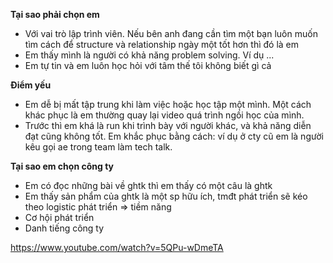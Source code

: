 
**Tại sao phải chọn em**

- Với vai trò lập trình viên. Nếu bên anh đang cần tìm một bạn luôn muốn tìm cách để structure và relationship ngày một tốt hơn thì đó là em 
- Em thấy mình là người có khả năng problem solving. Ví dụ ...
- Em tự tin và em luôn học hỏi với tâm thế tôi không biết gì cả
  
**Điểm yếu**

- Em dễ bị mất tập trung khi làm việc hoặc học tập một mình. Một cách khác phục là em thường quay lại video quá trình ngồi học của mình.
- Trước thì em khá là run khi trình bày với người khác, và khả năng diễn đạt cũng không tốt. Em khắc phục bằng cách: ví dụ ở cty cũ em là người kêu gọi ae trong team làm tech talk.

**Tại sao em chọn công ty**

- Em có đọc những bài về ghtk thì em thấy có một câu là ghtk 
- Em thấy sản phẩm của ghtk là một sp hữu ích, tmđt phát triển sẽ kéo theo logistic phát triển => tiềm năng
- Cơ hội phát triển
- Danh tiếng công ty     

https://www.youtube.com/watch?v=5QPu-wDmeTA